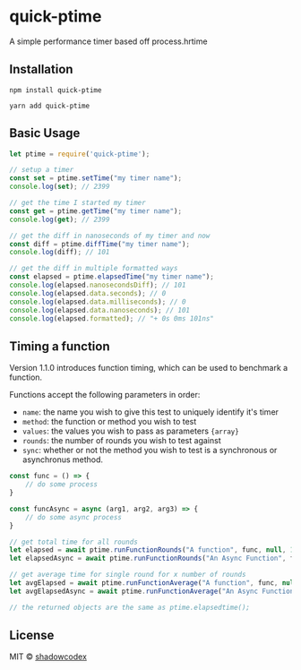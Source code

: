 # quick-ptime

A simple performance timer based off process.hrtime

## Installation

```
npm install quick-ptime
```

```
yarn add quick-ptime
```

## Basic Usage

```javascript
let ptime = require('quick-ptime');

// setup a timer
const set = ptime.setTime("my timer name");
console.log(set); // 2399

// get the time I started my timer
const get = ptime.getTime("my timer name");
console.log(get); // 2399

// get the diff in nanoseconds of my timer and now
const diff = ptime.diffTime("my timer name");
console.log(diff); // 101

// get the diff in multiple formatted ways
const elapsed = ptime.elapsedTime("my timer name");
console.log(elapsed.nanosecondsDiff); // 101
console.log(elapsed.data.seconds); // 0
console.log(elapsed.data.milliseconds); // 0
console.log(elapsed.data.nanoseconds); // 101
console.log(elapsed.formatted); // "+ 0s 0ms 101ns"
```

## Timing a function

Version 1.1.0 introduces function timing, which can be used to benchmark a function.

Functions accept the following parameters in order:

- `name`: the name you wish to give this test to uniquely identify it's timer
- `method`: the function or method you wish to test
- `values`: the values you wish to pass as parameters `{array}`
- `rounds`: the number of rounds you wish to test against
- `sync`: whether or not the method you wish to test is a synchronous or asynchronus method.

```javascript
const func = () => {
    // do some process
}

const funcAsync = async (arg1, arg2, arg3) => {
    // do some async process
}

// get total time for all rounds
let elapsed = await ptime.runFunctionRounds("A function", func, null, 100000, true);
let elapsedAsync = await ptime.runFunctionRounds("An Async Function", funcAsync, [1, 2, 3], 100000, false);

// get average time for single round for x number of rounds
let avgElapsed = await ptime.runFunctionAverage("A function", func, null, 100000, true);
let avgElapsedAsync = await ptime.runFunctionAverage("An Async Function", funcAsync, [1, 2, 3], 100000, false);

// the returned objects are the same as ptime.elapsedtime();
```

## License

MIT © [shadowcodex](https://github.com/shadowcodex)